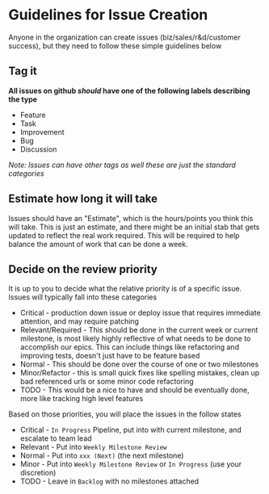 # Guidelines for Issue Creation

Anyone in the organization can create issues (biz/sales/r&d/customer success), but they need to follow these simple guidelines below

## Tag it

__All issues on github _should_ have one of the following labels describing the type__

* Feature
* Task
* Improvement
* Bug
* Discussion

_Note: Issues can have other tags as well these are just the standard categories_

## Estimate how long it will take

Issues should have an "Estimate", which is the hours/points you think this will take.  This is just an estimate, and there might be an initial stab that gets updated to reflect the real work required.  This will be required to help balance the amount of work that can be done a week.

## Decide on the review priority

It is up to you to decide what the relative priority is of a specific issue.  Issues will typically fall into these categories

* Critical - production down issue or deploy issue that requires immediate attention, and may require patching
* Relevant/Required - This should be done in the current week or current milestone, is most likely highly reflective of what needs to be done to accomplish our epics.  This can include things like refactoring and improving tests, doesn't just have to be feature based
* Normal - This should be done over the course of one or two milestones
* Minor/Refactor - this is small quick fixes like spelling mistakes, clean up bad referenced urls or some minor code refactoring
* TODO - This would be a nice to have and should be eventually done, more like tracking high level features

Based on those priorities, you will place the issues in the follow states

* Critical - `In Progress` Pipeline, put into with current milestone, and escalate to team lead
* Relevant - Put into `Weekly Milestone Review`
* Normal - Put into `xxx (Next)` (the next milestone)
* Minor - Put into `Weekly Milestone Review` or `In Progress` (use your discretion)
* TODO - Leave in `Backlog` with no milestones attached

